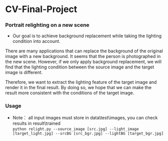 # CV-Final-Project
### Portrait relighting on a new scene
* Our goal is to achieve background replacement while taking the lighting condition into account.  
  
There are many applications that can replace the background of the original image with a new background. It seems that the person is photographed in the new scene. However, if we only apply background replacement, we will find that the lighting condition between the source image and the target image is different.  
  
Therefore, we want to extract the lighting feature of the target image and render it in the final result. By doing so, we hope that we can make the result more consistent with the conditions of the target image.

### Usage 
* Note： all input images must store in data\test\images, you can check results in result\trained  
`python relight.py --source_image [src.jpg] --light_image [target_light.jpg] --srcBG [src_bgr.jpg] --lightBG [target_bgr.jpg]`

